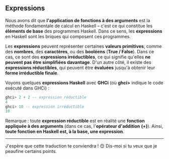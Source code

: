 ## Expressions 
Nous avons dit que **l'application de fonctions à des arguments** est la méthode fondamentale de calcul en Haskell – c'est ce qui constitue les **éléments de base** des programmes Haskell. Dans ce sens, les **expressions** en Haskell sont les briques qui composent ces programmes.

Les **expressions** peuvent représenter certaines **valeurs primitives**, comme des **nombres**, des **caractères**, ou des **booléens** (**True / False**). Dans ce cas, ce sont des **expressions irréductibles**, ce qui signifie qu'elles **ne peuvent pas être simplifiées davantage**. D'un autre côté, il existe des **expressions réductibles**, qui peuvent être **évaluées** jusqu'à obtenir leur **forme irréductible finale**.

Voyons quelques **expressions Haskell** avec **GHCi** (où **ghci>** indique le code exécuté dans GHCi) :

```haskell
ghci> 2 + 2 -- expression réductible
4
ghci> 10 -- expression irréductible
10
```

Remarque : toute **expression réductible** est en réalité une **fonction appliquée à des arguments** (dans ce cas, l'**opérateur d'addition** **(+)**). Ainsi, **toute fonction en Haskell est, à la base, une expression**.

---

J'espère que cette traduction te conviendra ! 😊 Dis-moi si tu veux que je peaufine certains points.  
